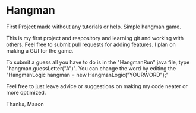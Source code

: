 # Hangman
First Project made without any tutorials or help. Simple hangman game.

This is my first project and respository and learning git and working with others. Feel free to submit pull requests for adding features.
I plan on making a GUI for the game.

To submit a guess all you have to do is in the "HangmanRun" java file, type "hangman.guessLetter("A")". 
You can change the word by editing the "HangmanLogic hangman = new HangmanLogic("YOURWORD");"

Feel free to just leave advice or suggestions on making my code neater or more optimized.

Thanks, 
      Mason 
